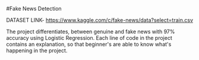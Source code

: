 #Fake News Detection

DATASET LINK- https://www.kaggle.com/c/fake-news/data?select=train.csv

The project differentiates, between genuine and fake news with 97% accuracy using Logistic Regression. Each line of code in the project contains an explanation, so that beginner's are able to know what's happening in the project.

